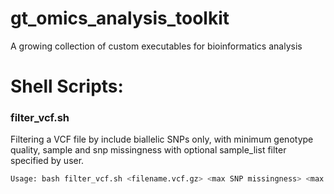 # gt_omics_analysis_toolkit
A growing collection of custom executables for bioinformatics analysis

# Shell Scripts:

### filter_vcf.sh

Filtering a VCF file by include biallelic SNPs only, with minimum genotype quality, sample and snp missingness with optional sample_list filter specified by user.

```bash
Usage: bash filter_vcf.sh <filename.vcf.gz> <max SNP missingness> <max sample missingness> <genotype quality> <output directory> <sample prefix> [sample list.txt]"
```
